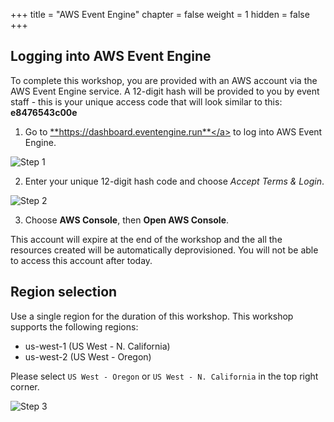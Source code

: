 +++
title = "AWS Event Engine"
chapter = false
weight = 1
hidden = false
+++


## Logging into AWS Event Engine

To complete this workshop, you are provided with an AWS account via the AWS Event Engine service. A 12-digit hash will be provided to you by event staff - this is your unique access code that will look similar to this: **e8476543c00e**

1. Go to <a href="https://dashboard.eventengine.run" target="_blank">**https://dashboard.eventengine.run**</a> to log into AWS Event Engine.

![Step 1](/images/getting_started/c9-step1.png)

2. Enter your unique 12-digit hash code and choose *Accept Terms & Login*.

![Step 2](/images/getting_started/c9-step2.png)

3. Choose **AWS Console**, then **Open AWS Console**.

This account will expire at the end of the workshop and the all the resources created will be automatically deprovisioned. You will not be able to access this account after today.

## Region selection

Use a single region for the duration of this workshop. This workshop supports the following regions:

- us-west-1 (US West - N. California)
- us-west-2 (US West - Oregon)

Please select `US West - Oregon` or `US West - N. California` in the top right corner.

![Step 3](/images/getting_started/c9-step3.png)